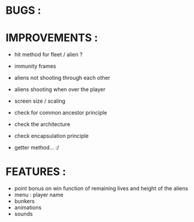 

# BUGS :



# IMPROVEMENTS :

* hit method for fleet / alien ?
* immunity frames
* aliens not shooting through each other
* aliens shooting when over the player
* screen size / scaling

* check for common ancestor principle
* check the architecture
* check encapsulation principle
* getter method... :/


# FEATURES :

* point bonus on win function of remaining lives and height of the aliens
* menu : player name
* bunkers
* animations
* sounds

